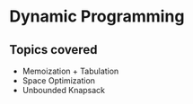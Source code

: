 # Dynamic Programming

## Topics covered
- Memoization + Tabulation
- Space Optimization
- Unbounded Knapsack
